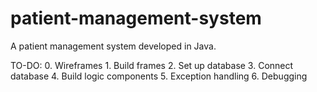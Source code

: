 # patient-management-system
A patient management system developed in Java.

TO-DO: 
	0. Wireframes
	1. Build frames
	2. Set up database
	3. Connect database
	4. Build logic components
	5. Exception handling
	6. Debugging

